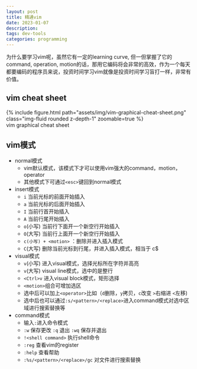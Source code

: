 ```yaml
---
layout: post
title: 精通vim
date: 2023-01-07
description: 
tags: dev-tools
categories: programming
---
```


为什么要学习vim呢，虽然它有一定的learning curve, 但一但掌握了它的command, operation, motion的话，那用它编码将会非常的高效，作为一个每天都要编码的程序员来说，投资时间学习vim就像是投资时间学习盲打一样，非常有价值。

## vim cheat sheet

<div class="row mt-3">
    <div class="col-sm mt-3 mt-md-0">
        {% include figure.html path="assets/img/vim-graphical-cheat-sheet.png" class="img-fluid rounded z-depth-1" zoomable=true %}
    </div>
</div>
<div class="caption">
    vim graphical cheat sheet
</div>

## vim模式

* normal模式
  * vim默认模式，该模式下才可以使用vim强大的command，motion，operator
  * 其他模式下可通过`<esc>`键回到normal模式
* insert模式
  * `i` 当前光标的前面开始插入
  * `a` 当前光标的后面开始插入
  * `I` 当前行首开始插入
  * `A` 当前行尾开始插入
  * `o`(小写) 当前行下面开一个新空行开始插入
  * `O`(大写) 当前行上面开一个新空行开始插入
  * `c(小写) + <motion>` ：删除并进入插入模式
  * `C`(大写) 删除当前光标到行尾，并进入插入模式，相当于 c$
* visual模式
  * `v`(小写) 进入visual模式，选择光标所在字符并高亮
  * `v`(大写) visual line模式，选中的是整行
  * `<Ctrl>v` 进入visual block模式，矩形选择
  * `<motion>`组合可增加选区
  * 选中后可以加上`<operator>`比如（`d`删除，`y`拷贝，`c`改变 `>`右缩进 `<`左移)
  * 选中后也可以通过`:s/<pattern>/<replace>`进入command模式对选中区域进行搜索替换等
* command模式
  * 输入`:`进入命令模式
  * `:w` 保存更改 `:q` 退出 `:wq` 保存并退出
  * `!<shell command>` 执行shell命令 
  * `:reg` 查看vim的register
  * `:help` 查看帮助
  * `:%s/<pattern>/<replace>/gc` 对文件进行搜索替换




